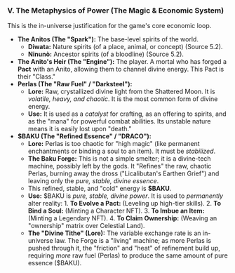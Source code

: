 ### V. The Metaphysics of Power (The Magic & Economic System)

This is the in-universe justification for the game's core economic loop.

- **The Anitos (The "Spark"):** The base-level spirits of the world.
  - **Diwata:** Nature spirits (of a place, animal, or concept) (Source 5.2).
  - **Ninunò:** Ancestor spirits (of a bloodline) (Source 5.2).
- **The Anito's Heir (The "Engine"):** The player. A mortal who has forged a **Pact** with an Anito, allowing them to channel divine energy. This Pact is their "Class."
- **Perlas (The "Raw Fuel" / "Darksteel"):**
  - **Lore:** Raw, crystallized divine light from the Shattered Moon. It is _volatile, heavy, and chaotic_. It is the most common form of divine energy.
  - **Use:** It is used as a _catalyst_ for crafting, as an offering to spirits, and as the "mana" for powerful combat abilities. Its unstable nature means it is easily lost upon "death."
- **$BAKU (The "Refined Essence" / "DRACO"):**
  - **Lore:** Perlas is too chaotic for "high magic" (like permanent enchantments or binding a soul to an item). It must be _stabilized_.
  - **The Baku Forge:** This is not a simple smelter; it is a divine-tech machine, possibly left by the gods. It "Refines" the raw, chaotic Perlas, burning away the dross ("Licalibutan's Earthen Grief") and leaving only the _pure, stable, divine essence_.
  - This refined, stable, and "cold" energy is **$BAKU**.
  - **Use:** $BAKU is _pure, stable, divine power_. It is used to _permanently_ alter reality:
        1. **To Evolve a Pact:** (Leveling up high-tier skills).
        2. **To Bind a Soul:** (Minting a Character NFT).
        3. **To Imbue an Item:** (Minting a Legendary NFT).
        4. **To Claim Ownership:** (Weaving an "ownership" matrix over Celestial Land).
  - **The "Divine Tithe" (Lore):** The variable exchange rate is an in-universe law. The Forge is a "living" machine; as more Perlas is pushed through it, the "friction" and "heat" of refinement build up, requiring _more_ raw fuel (Perlas) to produce the same amount of pure essence ($BAKU).
